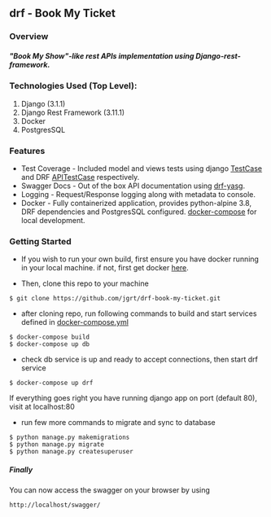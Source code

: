 ## drf - Book My Ticket

### Overview

##### "Book My Show"-like rest APIs implementation using Django-rest-framework. 

### Technologies Used (Top Level):
1. Django (3.1.1)
2. Django Rest Framework (3.11.1)
3. Docker
4. PostgresSQL

### Features

* Test Coverage - Included model and views tests using django [TestCase](https://docs.djangoproject.com/en/3.1/topics/testing/overview/#writing-tests) and DRF [APITestCase](https://www.django-rest-framework.org/api-guide/testing/#api-test-cases) respectively.
* Swagger Docs - Out of the box API documentation using [drf-yasg](https://drf-yasg.readthedocs.io/en/stable/readme.html#features). 
* Logging - Request/Response logging along with metadata to console.
* Docker - Fully containerized application, provides python-alpine 3.8, DRF dependencies and PostgresSQL configured. [docker-compose](https://github.com/jgrt/drf-book-my-ticket/blob/master/docker-compose.yml) for local development.

### Getting Started
* If you wish to run your own build, first ensure you have docker running in your local machine.
if not, first get docker [here](https://docs.docker.com/get-docker/).

* Then, clone this repo to your machine
```
$ git clone https://github.com/jgrt/drf-book-my-ticket.git
```
* after cloning repo, run following commands to build and start services defined in [docker-compose.yml](https://github.com/jgrt/drf-book-my-ticket/blob/master/docker-compose.yml)
```
$ docker-compose build
$ docker-compose up db
``` 

* check db service is up and ready to accept connections, then start drf service
```
$ docker-compose up drf
```

If everything goes right you have running django app on port (default 80), visit at localhost:80

* run few more commands to migrate and sync to database
```
$ python manage.py makemigrations
$ python manage.py migrate
$ python manage.py createsuperuser
```

##### Finally
You can now access the swagger on your browser by using
```
http://localhost/swagger/
```













  